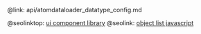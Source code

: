 @link: api/atomdataloader_datatype_config.md

@seolinktop: [ui component library](https://webix.com)
@seolink: [object list javascript](https://webix.com/widget/list/)